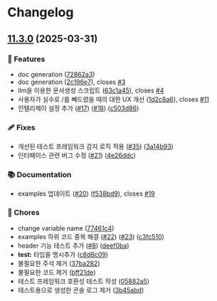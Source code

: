 # Changelog

## [11.3.0](https://github.com/PENEKhun/test-release-plz/compare/v11.2.0...v11.3.0) (2025-03-31)


### 🌟 Features

* doc generation ([72862a3](https://github.com/PENEKhun/test-release-plz/commit/72862a3b79096fdabec7335c4a7461c783297e24))
* doc generation ([2c196e7](https://github.com/PENEKhun/test-release-plz/commit/2c196e7026b0618cf96bc4bc7f8405bb69252d0a)), closes [#3](https://github.com/PENEKhun/test-release-plz/issues/3)
* llm을 이용한 문서생성 스크립트 ([63c1a45](https://github.com/PENEKhun/test-release-plz/commit/63c1a450ecf4c401a05de89fc8f2d8c0cff1c42f)), closes [#4](https://github.com/PENEKhun/test-release-plz/issues/4)
* 사용자가 실수로 /를 빼드렸을 때의 대한 UX 개선 ([1d2c8a6](https://github.com/PENEKhun/test-release-plz/commit/1d2c8a6e9fdfc90476fe5425dbd7e6247c1e47db)), closes [#11](https://github.com/PENEKhun/test-release-plz/issues/11)
* 인텔리제이 설정 추가 ([#17](https://github.com/PENEKhun/test-release-plz/issues/17)) ([#18](https://github.com/PENEKhun/test-release-plz/issues/18)) ([c503d86](https://github.com/PENEKhun/test-release-plz/commit/c503d862f50a6702f0946925f3381659abb66ab5))


### 🩹 Fixes

* 개선된 테스트 프레임워크 감지 로직 적용 ([#35](https://github.com/PENEKhun/test-release-plz/issues/35)) ([3a14b93](https://github.com/PENEKhun/test-release-plz/commit/3a14b9364348cb4ccbabce5d4a291fb7041fe27a))
* 인터페이스 관련 버그 수정 ([#21](https://github.com/PENEKhun/test-release-plz/issues/21)) ([4e26ddc](https://github.com/PENEKhun/test-release-plz/commit/4e26ddc9ef327f68f1fd67fc27642118d7172f29))


### 📚 Documentation

* examples 업데이트 ([#20](https://github.com/PENEKhun/test-release-plz/issues/20)) ([f538bd9](https://github.com/PENEKhun/test-release-plz/commit/f538bd9c6f90dbe4048af352bf7c3e7122632f52)), closes [#19](https://github.com/PENEKhun/test-release-plz/issues/19)


### 🧹 Chores

* change variable name ([77461c4](https://github.com/PENEKhun/test-release-plz/commit/77461c436c1ae343106aababd86233d6aec9e57a))
* examples 하위 코드 중복 해결 ([#22](https://github.com/PENEKhun/test-release-plz/issues/22)) ([#23](https://github.com/PENEKhun/test-release-plz/issues/23)) ([c3fc510](https://github.com/PENEKhun/test-release-plz/commit/c3fc51045910c898b50f9b58cb9ebbf16bc5bfeb))
* header 기능 테스트 추가 ([#8](https://github.com/PENEKhun/test-release-plz/issues/8)) ([deef0ba](https://github.com/PENEKhun/test-release-plz/commit/deef0ba22b263da7987ff6ba8ae172b2889e5c20))
* **test:** 타입을 명시추가 ([c8d8c09](https://github.com/PENEKhun/test-release-plz/commit/c8d8c09b80c8e028045841ba916102527ab193f9))
* 불필요한 주석 제거 ([37ba282](https://github.com/PENEKhun/test-release-plz/commit/37ba282bae4aab7cacacd8c7245a230e03fdb971))
* 불필요한 코드 제거 ([bff21de](https://github.com/PENEKhun/test-release-plz/commit/bff21de4930fdeeda2601c7907a0faa73dfd137d))
* 테스트 프레임워크 호환성 테스트 작성 ([05882a5](https://github.com/PENEKhun/test-release-plz/commit/05882a54468482dbc5cdcc1c76fdec0e73e34797))
* 테스트용으로 생성한 콘솔 로그 제거 ([3b45abd](https://github.com/PENEKhun/test-release-plz/commit/3b45abd2ef4b11221df42deb33e256b669bea388))
